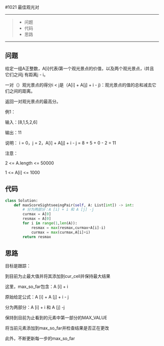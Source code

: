 #1021 最佳观光对 

------

> - 问题
> - 代码
> - 思路

------

## 问题

 给定一组A正整数，A[i]代表i第一个观光景点的价值，以及两个观光景点，i并且 它们之间j 有距离j - i。

 

 一对（）观光景点的得分i < j是（A[i] + A[j] + i - j)：观光景点的值的总和减去它们之间的距离。

返回一对观光景点的最高分。

例1：

输入：[8,1,5,2,6] 

输出：11

 说明： i = 0，j = 2，A[i] + A[j] + i - j = 8 + 5 + 0 - 2 = 11

注意：

2 <= A.length <= 50000

1 <= A[i] <= 1000

## 代码

```python
class Solution:
    def maxScoreSightseeingPair(self, A: List[int]) -> int:
        # 分为两部分：A [i] + i 和 A [j] -j
        curmax = A[0]
        resmax = A[0]
        for i in range(1,len(A)):
            resmax = max(resmax,curmax+A[i]-i)
            curmax = max(curmax,A[i]+i)
        return resmax
```

## 思路

目标是跟踪：

 

到目前为止最大值并将其添加到cur_cell并保持最大结果

这里，max_so_far包含：A [i] + i

原始给定公式：A [i] + A [j] + i - j

 

分为两部分：A [i] + i 和 A [j] -j

保持到目前为止看到的元素中第一部分的MAX_VALUE

将当前元素添加到max_so_far并检查结果是否正在更改

此外，不断更新每一步的max_so_far